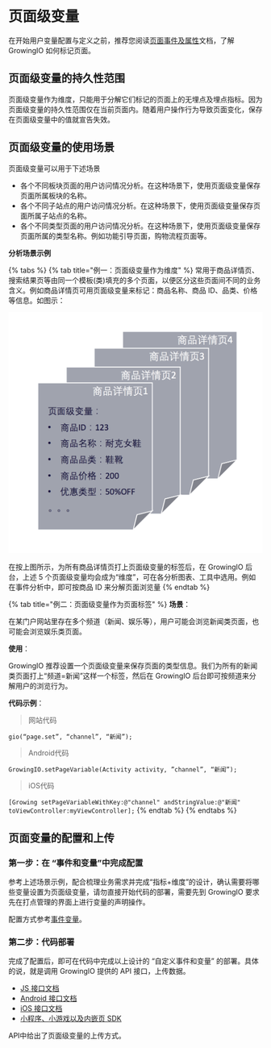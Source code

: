 # 页面级变量

在开始用户变量配置与定义之前，推荐您阅读[页面事件及属性]()文档，了解 GrowingIO 如何标记页面。

## 页面级变量的持久性范围

页面级变量作为维度，只能用于分解它们标记的页面上的无埋点及埋点指标。因为页面级变量的持久性范围仅在当前页面内。随着用户操作行为导致页面变化，保存在页面级变量中的值就宣告失效。

## 页面级变量的使用场景

页面级变量可以用于下述场景

* 各个不同板块页面的用户访问情况分析。在这种场景下，使用页面级变量保存页面所属板块的名称。
* 各个不同子站点的用户访问情况分析。在这种场景下，使用页面级变量保存页面所属子站点的名称。
* 各个不同类型页面的用户访问情况分析。在这种场景下，使用页面级变量保存页面所属的类型名称。例如功能引导页面，购物流程页面等。



**分析场景示例**

{% tabs %}
{% tab title="例一：页面级变量作为维度" %}
常用于商品详情页、搜索结果页等由同一个模板\(类\)填充的多个页面，以便区分这些页面间不同的业务含义。例如商品详情页可用页面级变量来标记：商品名称、商品 ID、品类、价格等信息。如图示：

![](../../../.gitbook/assets/image%20%287%29.png)

在按上图所示，为所有商品详情页打上页面级变量的标签后，在 GrowingIO 后台，上述 5 个页面级变量均会成为“维度”，可在各分析图表、工具中选用。例如在事件分析中，即可按商品 ID 来分解页面浏览量
{% endtab %}

{% tab title="例二：页面级变量作为页面标签" %}
**场景**：

在某门户网站里存在多个频道（新闻、娱乐等），用户可能会浏览新闻类页面，也可能会浏览娱乐类页面。

**使用**：

GrowingIO 推荐设置一个页面级变量来保存页面的类型信息。我们为所有的新闻类页面打上“频道=新闻”这样一个标签，然后在 GrowingIO 后台即可按频道来分解用户的浏览行为。

**代码示例**：

> 网站代码

`gio(“page.set”, “channel”, “新闻”);`

> Android代码

`GrowingIO.setPageVariable(Activity activity, ”channel”, “新闻”);`

> iOS代码

`[Growing setPageVariableWithKey:@"channel" andStringValue:@"新闻" toViewController:myViewController];`
{% endtab %}
{% endtabs %}

## 页面变量的配置和上传 <a id="zi-ding-yi-bian-liang-de-pei-zhi-he-shang-chuan"></a>

### **第一步：在 “事件和变量”中完成配置** <a id="di-yi-bu-zai-shi-jian-he-bian-liang-zhong-wan-cheng-pei-zhi"></a>

参考上述场景示例，配合梳理业务需求并完成“指标+维度”的设计，确认需要将哪些变量设置为页面级变量，请勿直接开始代码的部署，需要先到 GrowingIO 要求先在打点管理的界面上进行变量的声明操作。

配置方式参考[事件变量](https://app.gitbook.com/@growingio/s/-3/~/drafts/-M70KAJPAtokRTojs-2m/product-manual/data-center/data-management/event)。

### **第二步：代码部署** <a id="di-er-bu-dai-ma-bu-shu"></a>

完成了配置后，即可在代码中完成以上设计的 “自定义事件和变量” 的部署。具体的说，就是调用 GrowingIO 提供的 API 接口，上传数据。

* [JS 接口文档​]()
* ​[Android 接口文档​]()
* ​[iOS 接口文档​]()
* [​小程序、小游戏以及内嵌页 SDK​]()

API中给出了页面级变量的上传方式。


